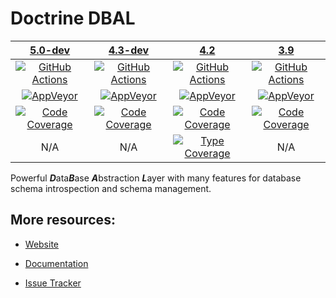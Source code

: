 # Doctrine DBAL

|                   [5.0-dev][5.0]                    |                   [4.3-dev][4.3]                    |                     [4.2][4.2]                      |                     [3.9][3.9]                      |
|:---------------------------------------------------:|:---------------------------------------------------:|:---------------------------------------------------:|:---------------------------------------------------:|
|      [![GitHub Actions][GA 5.0 image]][GA 5.0]      |      [![GitHub Actions][GA 4.3 image]][GA 4.3]      |      [![GitHub Actions][GA 4.2 image]][GA 4.2]      |      [![GitHub Actions][GA 3.9 image]][GA 3.9]      |
|   [![AppVeyor][AppVeyor 5.0 image]][AppVeyor 5.0]   |   [![AppVeyor][AppVeyor 4.3 image]][AppVeyor 4.3]   |   [![AppVeyor][AppVeyor 4.2 image]][AppVeyor 4.2]   |   [![AppVeyor][AppVeyor 3.9 image]][AppVeyor 3.9]   |
| [![Code Coverage][Coverage 5.0 image]][CodeCov 5.0] | [![Code Coverage][Coverage 4.3 image]][CodeCov 4.3] | [![Code Coverage][Coverage 4.2 image]][CodeCov 4.2] | [![Code Coverage][Coverage 3.9 image]][CodeCov 3.9] |
|                         N/A                         |                         N/A                         |     [![Type Coverage][TypeCov image]][TypeCov]      |                         N/A                         |

Powerful ***D***ata***B***ase ***A***bstraction ***L***ayer with many features for database schema introspection and schema management.

## More resources:

* [Website](http://www.doctrine-project.org/projects/dbal.html)
* [Documentation](http://docs.doctrine-project.org/projects/doctrine-dbal/en/latest/)
* [Issue Tracker](https://github.com/doctrine/dbal/issues)

  [Coverage 5.0 image]: https://codecov.io/gh/doctrine/dbal/branch/5.0.x/graph/badge.svg
  [5.0]: https://github.com/doctrine/dbal/tree/5.0.x
  [CodeCov 5.0]: https://codecov.io/gh/doctrine/dbal/branch/5.0.x
  [AppVeyor 5.0]: https://ci.appveyor.com/project/doctrine/dbal/branch/5.0.x
  [AppVeyor 5.0 image]: https://ci.appveyor.com/api/projects/status/i88kitq8qpbm0vie/branch/5.0.x?svg=true
  [GA 5.0]: https://github.com/doctrine/dbal/actions?query=workflow%3A%22Continuous+Integration%22+branch%3A5.0.x
  [GA 5.0 image]: https://github.com/doctrine/dbal/workflows/Continuous%20Integration/badge.svg?branch=5.0.x

  [Coverage 4.3 image]: https://codecov.io/gh/doctrine/dbal/branch/4.3.x/graph/badge.svg
  [4.3]: https://github.com/doctrine/dbal/tree/4.3.x
  [CodeCov 4.3]: https://codecov.io/gh/doctrine/dbal/branch/4.3.x
  [AppVeyor 4.3]: https://ci.appveyor.com/project/doctrine/dbal/branch/4.3.x
  [AppVeyor 4.3 image]: https://ci.appveyor.com/api/projects/status/i88kitq8qpbm0vie/branch/4.3.x?svg=true
  [GA 4.3]: https://github.com/doctrine/dbal/actions?query=workflow%3A%22Continuous+Integration%22+branch%3A4.3.x
  [GA 4.3 image]: https://github.com/doctrine/dbal/workflows/Continuous%20Integration/badge.svg?branch=4.3.x

  [Coverage 4.2 image]: https://codecov.io/gh/doctrine/dbal/branch/4.2.x/graph/badge.svg
  [4.2]: https://github.com/doctrine/dbal/tree/4.2.x
  [CodeCov 4.2]: https://codecov.io/gh/doctrine/dbal/branch/4.2.x
  [AppVeyor 4.2]: https://ci.appveyor.com/project/doctrine/dbal/branch/4.2.x
  [AppVeyor 4.2 image]: https://ci.appveyor.com/api/projects/status/i88kitq8qpbm0vie/branch/4.2.x?svg=true
  [GA 4.2]: https://github.com/doctrine/dbal/actions?query=workflow%3A%22Continuous+Integration%22+branch%3A4.2.x
  [GA 4.2 image]: https://github.com/doctrine/dbal/workflows/Continuous%20Integration/badge.svg?branch=4.2.x
  [TypeCov]: https://shepherd.dev/github/doctrine/dbal
  [TypeCov image]: https://shepherd.dev/github/doctrine/dbal/coverage.svg

  [Coverage 3.9 image]: https://codecov.io/gh/doctrine/dbal/branch/3.9.x/graph/badge.svg
  [3.9]: https://github.com/doctrine/dbal/tree/3.9.x
  [CodeCov 3.9]: https://codecov.io/gh/doctrine/dbal/branch/3.9.x
  [AppVeyor 3.9]: https://ci.appveyor.com/project/doctrine/dbal/branch/3.9.x
  [AppVeyor 3.9 image]: https://ci.appveyor.com/api/projects/status/i88kitq8qpbm0vie/branch/3.9.x?svg=true
  [GA 3.9]: https://github.com/doctrine/dbal/actions?query=workflow%3A%22Continuous+Integration%22+branch%3A3.9.x
  [GA 3.9 image]: https://github.com/doctrine/dbal/workflows/Continuous%20Integration/badge.svg?branch=3.9.x
